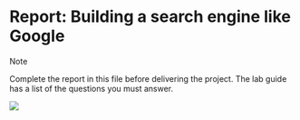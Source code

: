 # Report: Building a search engine like Google

> [!NOTE]  
> Complete the report in this file before delivering the project.
> The lab guide has a list of the questions you must answer.

![](Diagrama1.png)